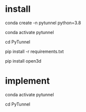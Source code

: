 # install

conda create -n pytunnel python=3.8

conda activate pytunnel

cd PyTunnel

pip install -r requirements.txt

pip install open3d


# implement

conda activate pytunnel

cd PyTunnel
